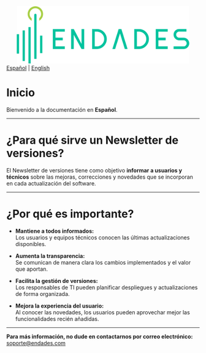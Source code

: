 
<!-- [![Endades](Imagenes/endades.png)](https://endades.com/) -->

<div style="display: flex; justify-content: center;">
  <a href="https://endades.com/">
    <img src="images/endades.png" alt="Endades" width="450" />
  </a>
</div>

<div class="lang-switcher">
  <a href="/">Español</a> | <a href="/en/">English</a>
</div>

# Inicio

Bienvenido a la documentación en **Español**.


---

# ¿Para qué sirve un Newsletter de versiones?

El Newsletter de versiones tiene como objetivo **informar a usuarios y técnicos** sobre las mejoras, correcciones y novedades que se incorporan en cada actualización del software.

---

# ¿Por qué es importante?

- **Mantiene a todos informados:**  
  Los usuarios y equipos técnicos conocen las últimas actualizaciones disponibles.

- **Aumenta la transparencia:**  
  Se comunican de manera clara los cambios implementados y el valor que aportan.

- **Facilita la gestión de versiones:**  
  Los responsables de TI pueden planificar despliegues y actualizaciones de forma organizada.

- **Mejora la experiencia del usuario:**  
  Al conocer las novedades, los usuarios pueden aprovechar mejor las funcionalidades recién añadidas.

---

**Para más información, no dude en contactarnos por correo electrónico:** 
[soporte@endades.com](mailto:soporte@endades.com)